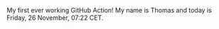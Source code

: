 My first ever working GitHub Action!
My name is Thomas and today is Friday, 26 November, 07:22 CET. 
